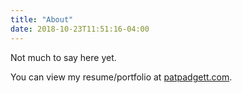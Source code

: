 ```yaml
---
title: "About"
date: 2018-10-23T11:51:16-04:00
---
```


Not much to say here yet.

You can view my resume/portfolio at [patpadgett.com](https://patpadgett.com/).
